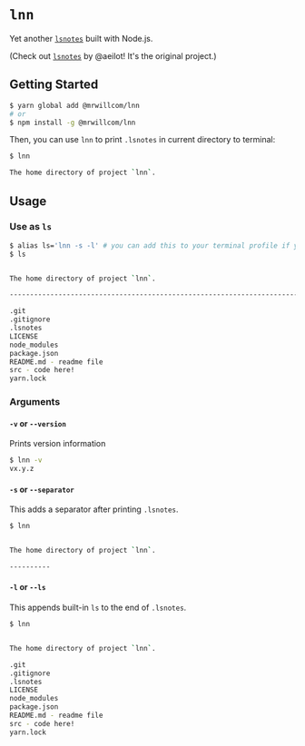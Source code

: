# `lnn`

Yet another [`lsnotes`](https://github.com/aeilot/lsnotes) built with Node.js.

(Check out [`lsnotes`](https://github.com/aeilot/lsnotes) by @aeilot! It's the original project.)

## Getting Started

```sh
$ yarn global add @mrwillcom/lnn
# or
$ npm install -g @mrwillcom/lnn
```

Then, you can use `lnn` to print `.lsnotes` in current directory to terminal:

```sh
$ lnn

The home directory of project `lnn`.
```

## Usage

### Use as `ls`

```sh
$ alias ls='lnn -s -l' # you can add this to your terminal profile if you like it
$ ls


The home directory of project `lnn`.

------------------------------------------------------------------------------------------------------------------------

.git
.gitignore
.lsnotes
LICENSE
node_modules
package.json
README.md - readme file
src - code here!
yarn.lock
```

### Arguments

#### `-v` or `--version`

Prints version information

```sh
$ lnn -v
vx.y.z
```

#### `-s` or `--separator`

This adds a separator after printing `.lsnotes`.

```sh
$ lnn


The home directory of project `lnn`.

----------
```

#### `-l` or `--ls`

This appends built-in `ls` to the end of `.lsnotes`.

```sh
$ lnn


The home directory of project `lnn`.

.git
.gitignore
.lsnotes
LICENSE
node_modules
package.json
README.md - readme file
src - code here!
yarn.lock
```
